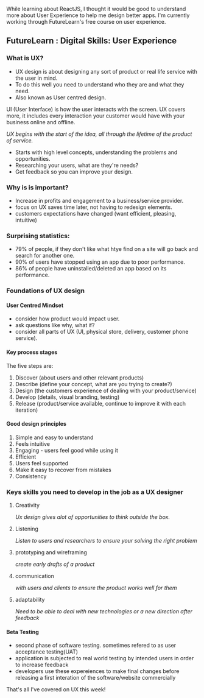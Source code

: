 <div class="blog">
 <p>While learning about ReactJS, I thought it would be good to understand more about User Experience
 to help me design better apps. I'm currently working through FutureLearn's free course on user experience.</p>

 <h2>FutureLearn : Digital Skills: User Experience</h2>

 <h3>What is UX?</h3>
 <ul>
  <li>UX design is about designing any sort of product or real life service with the user in mind.</li>
  <li>To do this well you need to understand who they are and what they need.</li>
  <li>Also known as User centred design.</li>
 </ul>

 <p>UI (User Interface) is how the user interacts with the screen. UX covers more, it includes every interaction 
 your customer would have with your business online and offline.</p>

 <p><em>UX begins with the start of the idea, all through the lifetime of the product of service.</em></p>
 <ul>
  <li> Starts with high level concepts, understanding the problems and opportunities.</li>
  <li> Researching your users, what are they're needs?</li>
  <li> Get feedback so you can improve your design.</li>
 </ul>

 <h3>Why is is important?</h3>
 <ul>
  <li> Increase in profits and engagement to a business/service provider.</li>
  <li> focus on UX saves time later, not having to redesign elements.</li>
  <li> customers expectations have changed (want efficient, pleasing, intuitive)</li>
 </ul>

 <h3>Surprising statistics:</h3>
 <ul>
  <li>79% of people, if they don't like what htye find on a site will go back and search for another one.</li>
  <li> 90% of users have stopped using an app due to poor performance.</li>
  <li> 86% of people have uninstalled/deleted an app based on its performance.</li>
 </ul>

 <h3>Foundations of UX design</h3>

 <h4>User Centred Mindset</h4>
 <ul> 
  <li>consider how product would impact user.</li>
  <li>ask questions like why, what if?</li>
  <li>consider all parts of UX (UI, physical store, delivery, customer phone service).</li>
 </ul>

 <h4>Key process stages</h4>
 <p>The five steps are:</p>
 <ol>
  <li>Discover (about users and other relevant products)</li>
  <li> Describe (define your concept, what are you trying to create?)</li>
  <li> Design (the customers experience of dealing with your product/service)</li>
  <li> Develop (details, visual branding, testing)</li>
  <li>Release (product/service available, continue to improve it with each iteration)</li>
 </ol>

 <h4>Good design principles</h4>
 <ol>
  <li>Simple and easy to understand</li>
  <li>Feels intuitive</li>
  <li>Engaging - users feel good while using it</li>
  <li>Efficient</li>
  <li>Users feel supported</li>
  <li>Make it easy to recover from mistakes</li>
  <li>Consistency</li>
 </ol>

 <h3>Keys skills you need to develop in the job as a UX designer</h3>
 <ol>
  <li>Creativity</li>
  <p><em>Ux design gives alot of opportunities to think outside the box.</em></p>
  <li> Listening</li>
  <p><em>Listen to users and researchers to ensure your solving the right problem</em></p>
  <li> prototyping and wireframing</li>
  <p><em>create early drafts of a product</em></p>
  <li> communication</li>
  <p><em>with users and clients to ensure the product works well for them</em></p>
  <li> adaptability</li>
  <p><em>Need to be able to deal with new technologies or a new direction after feedback</em></p>
 </ol>
 
 <h4>Beta Testing</h4>
 <ul>
  <li> second phase of software testing. sometimes refered to as user acceptance testing(UAT)</li>
  <li> application is subjected to real world testing by intended users in order to increase feedback</li>
  <li> developers use these expereiences to make final changes before releasing a first interation of the software/website commercially</li>
 </ul>

 <p>That's all I've covered on UX this week!</p>
</div>
